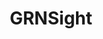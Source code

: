 ---
title: GRNSight
excerpt: Developed an open source web application for visualizing models of gene regulatory networks to provide a diagram for biology students and researchers.
image: ~/assets/images/grnsight-demo.png
permalink: "https://dondi.github.io/GRNsight/"
tags:
  - astro
  - tailwind css
---